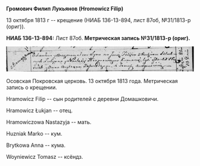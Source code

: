 **Громович Филип Лукьянов (Hromowicz Filip)**

13 октября 1813 г -- крещение (НИАБ 136-13-894, лист 87об, №31/1813-р
(ориг)).

**НИАБ 136-13-894:** Лист 87об. **Метрическая запись №31/1813-р
(ориг).**

![](./media/126ec8c2be20af50b45dbf4eda0d5e94cfc365c7.png)

Осовская Покровская церковь. 13 октября 1813 года. Метрическая запись о
крещении.

Hramowicz Filip -- сын родителей с деревни Домашковичи.

Hramowicz Łukjan -- отец.

Hramowiczowa Nastazyja -- мать.

Huzniak Marko -- кум.

Brytkowa Anna -- кума.

Woyniewicz Tomasz -- ксёндз.
